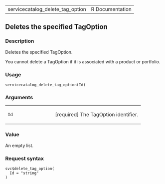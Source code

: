 <table style="width: 100%;">
<tbody>
<tr class="odd">
<td>servicecatalog_delete_tag_option</td>
<td style="text-align: right;">R Documentation</td>
</tr>
</tbody>
</table>

## Deletes the specified TagOption

### Description

Deletes the specified TagOption.

You cannot delete a TagOption if it is associated with a product or
portfolio.

### Usage

    servicecatalog_delete_tag_option(Id)

### Arguments

<table>
<colgroup>
<col style="width: 35%" />
<col style="width: 65%" />
</colgroup>
<tbody>
<tr class="odd">
<td><code id="servicecatalog_delete_tag_option_:_Id">Id</code></td>
<td><p>[required] The TagOption identifier.</p></td>
</tr>
</tbody>
</table>

### Value

An empty list.

### Request syntax

    svc$delete_tag_option(
      Id = "string"
    )
